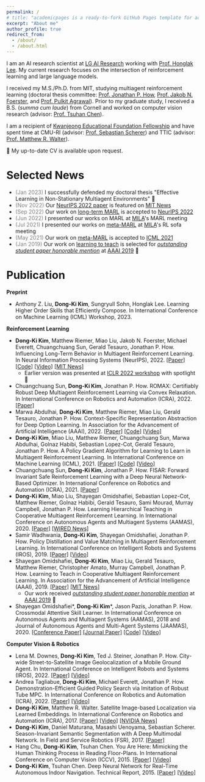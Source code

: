 ```yaml
---
permalink: /
# title: "academicpages is a ready-to-fork GitHub Pages template for academic personal websites"
excerpt: "About me"
author_profile: true
redirect_from:
  - /about/
  - /about.html
---
```

I am an AI research scientist at <a href="https://www.lgresearch.ai/" target="_blank">LG AI Research</a> working with <a href="https://scholar.google.com/citations?user=fmSHtE8AAAAJ&hl=en" target="_blank">Prof. Honglak Lee</a>. My current research focuses on the intersection of reinforcement learning and large language models.

I received my M.S./Ph.D. from MIT, studying multiagent reinforcement learning (doctoral thesis committee: <a href="https://scholar.google.com/citations?user=gX7rSCcAAAAJ&hl=en" target="_blank">Prof. Jonathan P. How</a>, <a href="https://www.jakobfoerster.com/" target="_blank">Prof. Jakob N. Foerster</a>, and <a href="http://people.csail.mit.edu/pulkitag/" target="_blank">Prof. Pulkit Agrawal</a>). Prior to my graduate study, I received a B.S. (*summa cum laude*) from Cornell and worked on computer vision research (advisor: <a href="https://www.nus.edu.sg/about/management/chen-tsuhan" target="_blank">Prof. Tsuhan Chen</a>).

I am a recipient of <a href="http://ikef.or.kr/page.php?id=intro/intro">Kwanjeong Educational Foundation Fellowship</a> and have spent time at CMU-RI (advisor: <a href="https://www.ri.cmu.edu/ri-faculty/sebastian-scherer/" target="_blank">Prof. Sebastian Scherer</a>) and TTIC (advisor: <a href="https://home.ttic.edu/~mwalter/" target="_blank">Prof. Matthew R. Walter</a>).

&#129303; My up-to-date CV is available upon request.

Selected News
======
* <span style="color:gray">(Jan 2023)</span> I successfully defended my doctoral thesis "Effective Learning in Non-Stationary Multiagent Environments" &#127881;
* <span style="color:gray">(Nov 2022)</span> Our <a href="https://arxiv.org/pdf/2203.03535.pdf" target="_blank">NeurIPS 2022 paper</a> is featured on <a href="https://news.mit.edu/2022/multiagent-machine-learning-ai-1123" target="_blank">MIT News</a>
* <span style="color:gray">(Sep 2022)</span> Our work on <a href="https://arxiv.org/pdf/2203.03535.pdf" target="_blank">long-term MARL</a> is accepted to <a href="https://nips.cc/" target="_blank">NeurIPS 2022</a>
* <span style="color:gray">(Jun 2022)</span> I presented our works on MARL at <a href="https://mila.quebec/en/mila/" target="_blank">MILA</a>'s MARL meeting
* <span style="color:gray">(Jul 2021)</span> I presented our works on <a href="https://arxiv.org/pdf/2011.00382.pdf" target="_blank">meta-MARL</a> at <a href="https://mila.quebec/en/mila/" target="_blank">MILA</a>'s RL sofa meeting
* <span style="color:gray">(May 2021)</span> Our work on <a href="https://arxiv.org/pdf/2011.00382.pdf" target="_blank">meta-MARL</a> is accepted to <a href="https://icml.cc/Conferences/2021" target="_blank">ICML 2021</a>
* <span style="color:gray">(Jan 2019)</span> Our work on <a href="https://arxiv.org/abs/1805.07830" target="_blank">learning to teach</a> is selected for <a href="https://aaai.org/Awards/paper.php" target="_blank">*outstanding student paper honorable mention*</a> at <a href="https://aaai.org/Conferences/AAAI-19/" target="_blank">AAAI 2019</a> &#127881;

Publication
======
**Preprint**
* Anthony Z. Liu, **Dong-Ki Kim**, Sungryull Sohn, Honglak Lee. Learning Higher Order Skills that Efficiently Compose. In International Conference on Machine Learning (ICML) Workshop, 2023.


**Reinforcement Learning**
* **Dong-Ki Kim**, Matthew Riemer, Miao Liu, Jakob N. Foerster, Michael Everett, Chuangchuang Sun, Gerald Tesauro, Jonathan P. How. Influencing Long-Term Behavior in Multiagent Reinforcement Learning. In Neural Information Processing Systems (NeurIPS), 2022. <a href="https://arxiv.org/pdf/2203.03535.pdf" target="_blank">[Paper]</a> <a href="https://github.com/dkkim93/further">[Code]</a> <a href="https://sites.google.com/view/further-marl" target="_blank">[Video]</a> <a href="https://news.mit.edu/2022/multiagent-machine-learning-ai-1123" target="_blank">[MIT News]</a>
  * Earlier version was presented at <a href="https://www.gamificationmas.com/" target="_blank">ICLR 2022 workshop</a> with spotlight &#127881;
* Chuangchuang Sun, **Dong-Ki Kim**, Jonathan P. How. ROMAX: Certifiably Robust Deep Multiagent Reinforcement Learning via Convex Relaxation. In International Conference on Robotics and Automation (ICRA), 2022. <a href="https://arxiv.org/pdf/2109.06795.pdf" target="_blank">[Paper]</a>
* Marwa Abdulhai, **Dong-Ki Kim**, Matthew Riemer, Miao Liu, Gerald Tesauro, Jonathan P. How. Context-Specific Representation Abstraction for Deep Option Learning. In Association for the Advancement of Artificial Intelligence (AAAI), 2022. <a href="https://arxiv.org/pdf/2109.09876.pdf" target="_blank">[Paper]</a> <a href="https://github.com/cradol/cradol" target="_blank">[Code]</a> <a href="https://sites.google.com/view/cradol/home" target="_blank">[Video]</a>
* **Dong-Ki Kim**, Miao Liu, Matthew Riemer, Chuangchuang Sun, Marwa Abdulhai, Golnaz Habibi, Sebastian Lopez-Cot, Gerald Tesauro, Jonathan P. How. A Policy Gradient Algorithm for Learning to Learn in Multiagent Reinforcement Learning. In International Conference on Machine Learning (ICML), 2021. <a href="https://arxiv.org/pdf/2011.00382.pdf" target="_blank">[Paper]</a> <a href="https://github.com/dkkim93/meta-mapg" target="_blank">[Code]</a> <a href="https://sites.google.com/view/meta-mapg/home" target="_blank">[Video]</a>
* Chuangchuang Sun, **Dong-Ki Kim**, Jonathan P. How. FISAR: Forward Invariant Safe Reinforcement Learning with a Deep Neural Network-Based Optimizer. In International Conference on Robotics and Automation (ICRA), 2021. <a href="https://arxiv.org/pdf/2006.11419.pdf" target="_blank">[Paper]</a>
* **Dong-Ki Kim**, Miao Liu, Shayegan Omidshafiei, Sebastian Lopez-Cot, Matthew Riemer, Golnaz Habibi, Gerald Tesauro, Sami Mourad, Murray Campbell, Jonathan P. How. Learning Hierarchical Teaching in Cooperative Multiagent Reinforcement Learning. In International Conference on Autonomous Agents and Multiagent Systems (AAMAS), 2020. <a href="https://arxiv.org/pdf/1903.03216.pdf" target="_blank">[Paper]</a> <a href="https://www.wired.com/brandlab/2019/06/robotic-future-bots-operate-together-learn/" target="_blank">[WIRED News]</a>
* Samir Wadhwania, **Dong-Ki Kim**, Shayegan Omidshafiei, Jonathan P. How. Policy Distillation and Value Matching in Multiagent Reinforcement Learning. In International Conference on Intelligent Robots and Systems (IROS), 2019. <a href="https://arxiv.org/pdf/1903.06592.pdf" target="_blank">[Paper]</a> <a href="https://www.youtube.com/watch?v=KWdXctJauwI&feature=youtu.be&ab_channel=DongKiKim" target="_blank">[Video]</a>
* Shayegan Omidshafiei, **Dong-Ki Kim**, Miao Liu, Gerald Tesauro, Matthew Riemer, Christopher Amato, Murray Campbell, Jonathan P. How. Learning to Teach in Cooperative Multiagent Reinforcement Learning. In Association for the Advancement of Artificial Intelligence (AAAI), 2019. <a href="https://arxiv.org/pdf/1805.07830.pdf" target="_blank">[Paper]</a> <a href="https://news.mit.edu/2019/learning-to-teach-to-speed-up-learning-0129" target="_blank">[MIT News]</a>
  * Our work received <a href="https://aaai.org/Awards/paper.php" target="_blank">*outstanding student paper honorable mention*</a> at <a href="https://aaai.org/Conferences/AAAI-19/" target="_blank">AAAI 2019</a> &#127881;
* Shayegan Omidshafiei&#42;, **Dong-Ki Kim**&#42;, Jason Pazis, Jonathan P. How. Crossmodal Attentive Skill Learner. In International Conference on Autonomous Agents and Multiagent Systems (AAMAS), 2018 and Journal of Autonomous Agents and Multi-Agent Systems (JAAMAS), 2020. <a href="https://arxiv.org/pdf/1711.10314.pdf" target="_blank">[Conference Paper]</a> <a href="https://link.springer.com/article/10.1007/s10458-019-09439-5" target="_blank">[Journal Paper]</a> <a href="https://github.com/shayegano/CASL" target="_blank">[Code]</a> <a href="https://www.youtube.com/watch?v=pj8tva5YayA&ab_channel=ShayeganOmidshafiei" target="_blank">[Video]</a>

**Computer Vision & Robotics**
* Lena M. Downes, **Dong-Ki Kim**, Ted J. Steiner, Jonathan P. How. City-wide Street-to-Satellite Image Geolocalization of a Mobile Ground Agent. In International Conference on Intelligent Robots and Systems (IROS), 2022. <a href="https://arxiv.org/pdf/2203.05612.pdf" target="_blank">[Paper]</a> <a href="https://www.youtube.com/watch?v=06MOR0ozQeI&feature=youtu.be&ab_channel=LenaDownes" target="_blank">[Video]</a>
* Andrea Tagliabue, **Dong-Ki Kim**, Michael Everett, Jonathan P. How. Demonstration-Efficient Guided Policy Search via Imitation of Robust Tube MPC. In International Conference on Robotics and Automation (ICRA), 2022. <a href="https://arxiv.org/pdf/2109.09910.pdf" target="_blank">[Paper]</a> <a href="https://www.youtube.com/watch?v=idRxALlYHu8&ab_channel=AerospaceControlsLab" target="_blank">[Video]</a>
* **Dong-Ki Kim**, Matthew R. Walter. Satellite Image-based Localization via Learned Embeddings. In International Conference on Robotics and Automation (ICRA), 2017. <a href="https://arxiv.org/pdf/1704.01133.pdf" target="_blank">[Paper]</a> <a href="https://www.youtube.com/watch?v=58K1-0WpGNs&ab_channel=DongKiKim" target="_blank">[Video]</a> <a href="https://developer.nvidia.com/blog/satellite-images-help-track-a-vehicle/" target="_blank">[NVIDIA News]</a>
* **Dong-Ki Kim**, Daniel Maturana, Masashi Uenoyama, Sebastian Scherer. Season-Invariant Semantic Segmentation with A Deep Multimodal Network. In Field and Service Robotics (FSR), 2017. <a href="http://www.fsr.ethz.ch/papers/FSR_2017_paper_23.pdf" target="_blank">[Paper]</a>
* Hang Chu, **Dong-Ki Kim**, Tsuhan Chen. You Are Here: Mimicking the Human Thinking Process in Reading Floor-Plans. In International Conference on Computer Vision (ICCV), 2015. <a href="http://chenlab.ece.cornell.edu/people/Hang/publications/Hang_ICCV15.pdf" target="_blank">[Paper]</a> <a href="https://vimeo.com/142409054" target="_blank">[Video]</a>
* **Dong-Ki Kim**, Tsuhan Chen. Deep Neural Network for Real-Time Autonomous Indoor Navigation. Technical Report, 2015. <a href="https://arxiv.org/pdf/1511.04668.pdf" target="_blank">[Paper]</a> <a href="https://youtu.be/2Y08GRYnC3U" target="_blank">[Video]</a>
